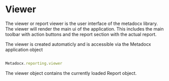 # Viewer
The viewer or report viewer is the user interface of the metadocx library. The viewer will render the main ui of the application. This includes the main toolbar with action buttons and the report section with the actual report.

The viewer is created automaticly and is accessible via the Metadocx application object

```js

Metadocx.reporting.viewer

```

The viewer object contains the currently loaded Report object.